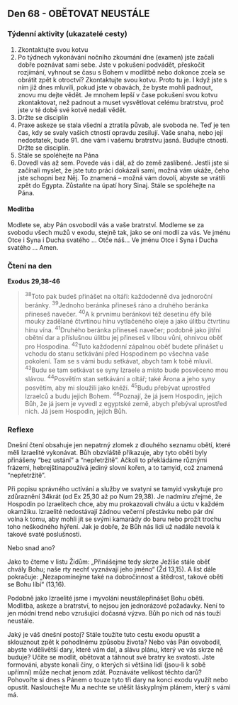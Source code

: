 ## Den 68 - OBĚTOVAT NEUSTÁLE

### Týdenní aktivity (ukazatelé cesty)

1. Zkontaktujte svou kotvu
1. Po týdnech vykonávání nočního zkoumání dne (examen) jste začali dobře poznávat sami sebe. Jste v pokušení podvádět, přeskočit rozjímání, vyhnout se času s Bohem v modlitbě nebo dokonce zcela se obrátit zpět k otroctví? Zkontaktujte svou kotvu. Proto tu je. I když jste s ním již dnes mluvili, pokud jste v obavách, že byste mohli padnout, znovu mu dejte vědět. Je mnohem lepší v čase pokušení svou kotvu zkontaktovat, než padnout a muset vysvětlovat celému bratrstvu, proč jste v té době své kotvě nedali vědět.
1. Držte se disciplín
1. Praxe askeze se stala všední a ztratila půvab, ale svoboda ne. Teď je ten čas, kdy se svaly vašich ctností opravdu zesilují. Vaše snaha, nebo její nedostatek, bude 91. dne vám i vašemu bratrstvu jasná. Budujte ctnosti. Držte se disciplín.
1. Stále se spoléhejte na Pána
1. Dovedl vás až sem. Povede vás i dál, až do země zaslíbené. Jestli jste si začínali myslet, že jste tuto práci dokázali sami, možná vám ukáže, čeho jste schopni bez Něj. To znamená – možná vám dovolí, abyste se vrátili zpět do Egypta. Zůstaňte na úpatí hory Sinaj. Stále se spoléhejte na Pána.

#### Modlitba

Modlete se, aby Pán osvobodil vás a vaše bratrství.
Modleme se za svobodu všech mužů v exodu, stejně tak, jako se oni modlí za vás.
Ve jménu Otce i Syna i Ducha svatého … Otče náš… Ve jménu Otce i Syna i Ducha svatého … Amen.

### Čtení na den

**Exodus 29,38-46**

> <sup>38</sup>Toto pak budeš přinášet na oltáři: každodenně dva jednoroční beránky.
> <sup>39</sup>Jednoho beránka přineseš ráno a druhého beránka přineseš navečer.
> <sup>40</sup>A k prvnímu beránkovi též desetinu éfy bílé mouky zadělané čtvrtinou hínu vytlačeného oleje a jako úlitbu čtvrtinu hínu vína.
> <sup>41</sup>Druhého beránka přineseš navečer; podobně jako jitřní obětní dar a příslušnou úlitbu jej přineseš v libou vůni, ohnivou oběť pro Hospodina.
> <sup>42</sup>Tuto každodenní zápalnou oběť budete přinášet u vchodu do stanu setkávání před Hospodinem po všechna vaše pokolení. Tam se s vámi budu setkávat, abych tam k tobě mluvil.
> <sup>43</sup>Budu se tam setkávat se syny Izraele a místo bude posvěceno mou slávou.
> <sup>44</sup>Posvětím stan setkávání a oltář; také Árona a jeho syny posvětím, aby mi sloužili jako kněží.
> <sup>45</sup>Budu přebývat uprostřed Izraelců a budu jejich Bohem.
> <sup>46</sup>Poznají, že já jsem Hospodin, jejich Bůh, že já jsem je vyvedl z egyptské země, abych přebýval uprostřed nich. Já jsem Hospodin, jejich Bůh.

### Reflexe

Dnešní čtení obsahuje jen nepatrný zlomek z dlouhého seznamu obětí, které měli Izraelité vykonávat. Bůh obzvláště
přikazuje, aby tyto oběti byly přinášeny “bez ustání” a “nepřetržitě”. Ačkoli to překládáme různými frázemi,
hebrejštinapoužívá jediný slovní kořen, a to tamyid, což znamená “nepřetržitě”.

Při popisu správného uctívání a služby ve svatyni se tamyid vyskytuje pro zdůraznění 34krát (od Ex 25,30 až po Num
29,38). Je nadmíru zřejmé, že Hospodin po Izraelitech chce, aby mu prokazovali chválu a úctu v každém okamžiku.
Izraelité nedostávají žádnou večerní přestávku nebo pár dní volna k tomu, aby mohli jít se svými kamarády do baru
nebo prožít trochu toho neškodného hýření. Jak je dobře, že Bůh nás lidi už nadále nevolá k takové svaté poslušnosti.

Nebo snad ano?

Jako to čteme v listu Židům: „Přinášejme tedy skrze Ježíše stále oběť chvály Bohu; naše rty nechť vyznávají jeho
jméno“ (Žd 13,15). A list dále pokračuje: „Nezapomínejme také na dobročinnost a štědrost, takové oběti se Bohu líbí“
(13,16).

Podobně jako Izraelité jsme i myvoláni neustálepřinášet Bohu oběti. Modlitba, askeze a bratrství, to nejsou jen
jednorázové požadavky. Není to jen módní trend nebo vzrušující dočasná výzva. Bůh po nich od nás touží neustále.

Jaký je váš dnešní postoj? Stále toužíte tuto cestu exodu opustit a sklouznout zpět k pohodlnému způsobu života? Nebo
vás Pán osvobodil, abyste vidělivětší dary, které vám dal, a slávu plánu, který ve vás skrze ně buduje? Učíte se modlit,
obětovat a táhnout své bratry ke svatosti. Jste formováni, abyste konali činy, o kterých si většina lidí (jsou-li k sobě
upřímní) může nechat jenom zdát. Poznáváte velikost těchto darů? Pohovořte si dnes s Pánem o touze tyto tři dary na
konci exodu využít nebo opustit. Naslouchejte Mu a nechte se utěšit láskyplným plánem, který s vámi má.
